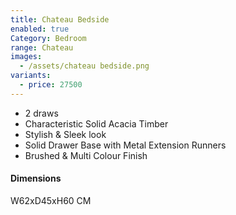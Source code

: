 ```yaml
---
title: Chateau Bedside
enabled: true
Category: Bedroom
range: Chateau
images:
  - /assets/chateau bedside.png
variants:
  - price: 27500
---
```


* 2 draws
* Characteristic Solid Acacia Timber
* Stylish & Sleek look
* Solid Drawer Base with Metal Extension Runners
* Brushed & Multi Colour Finish

#### Dimensions

W62xD45xH60 CM
